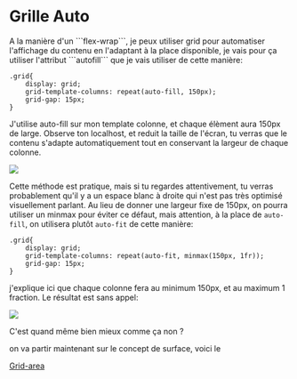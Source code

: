 <h1>Grille Auto</h1>
A la manière d'un ```flex-wrap```, je peux utiliser grid pour automatiser l'affichage du contenu en l'adaptant à la place disponible, je vais pour ça utiliser l'attribut ```autofill``` que je vais utiliser de cette manière:

```
.grid{
    display: grid;
    grid-template-columns: repeat(auto-fill, 150px);
    grid-gap: 15px;
}
```

J'utilise auto-fill sur mon template colonne, et chaque élèment aura 150px de large.
Observe ton localhost, et reduit la taille de l'écran, tu verras que le contenu s'adapte automatiquement tout en conservant la largeur de chaque colonne.

<img src="https://raw.githubusercontent.com/GuyVil1/Css-Grid---Bootstrap-prends-un-coup-de-vieux/master/Formation/img/grid007.png" />

Cette méthode est pratique, mais si tu regardes attentivement, tu verras probablement qu'il y a un espace blanc à droite qui n'est pas très optimisé visuellement parlant. Au lieu de donner une largeur fixe de 150px, on pourra utiliser un minmax pour éviter ce défaut, mais attention, à la place de ```auto-fill```, on utilisera plutôt ```auto-fit``` de cette manière:

```
.grid{
    display: grid;
    grid-template-columns: repeat(auto-fit, minmax(150px, 1fr));
    grid-gap: 15px;
}
```

j'explique ici que chaque colonne fera au minimum 150px, et au maximum 1 fraction. Le résultat est sans appel:

<img src="https://raw.githubusercontent.com/GuyVil1/Css-Grid---Bootstrap-prends-un-coup-de-vieux/master/Formation/img/grid008.png" />

C'est quand même bien mieux comme ça non ? 

on va partir maintenant sur le concept de surface, voici le 

<a href="https://github.com/GuyVil1/Css-Grid---Bootstrap-prends-un-coup-de-vieux/blob/master/Formation/04.grid-area.md">Grid-area</a>
